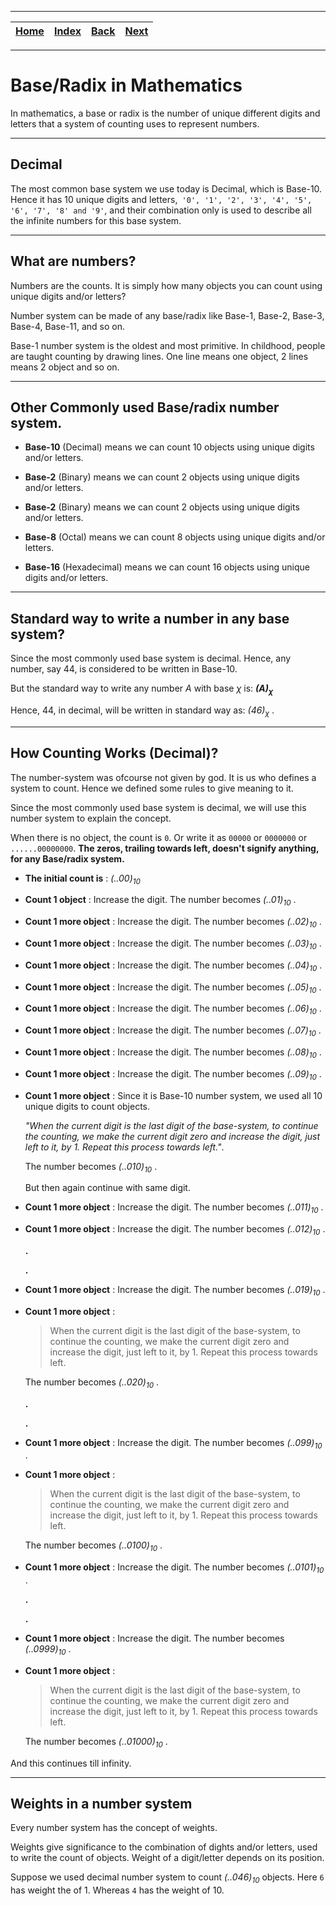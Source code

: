 
---

| [Home](/README.md) | [Index](./README.md) | [Back](./README.md) | [Next]() |
| :---: | :---: | :---: | :---: |

---

# Base/Radix in Mathematics 

In mathematics, a base or radix is the number of unique different digits and letters that a system of counting uses to represent numbers. 

---

## Decimal

The most common base system we use today is Decimal, which is Base-10. Hence it has 10 unique digits and letters,` '0', '1', '2', '3', '4', '5', '6', '7', '8' and '9'`, and their combination only is used to describe all the infinite numbers for this base system.

---

## What are numbers?

Numbers are the counts. It is simply how many objects you can count using unique digits and/or letters?

Number system can be made of any base/radix like Base-1, Base-2, Base-3, Base-4, Base-11, and so on.

Base-1 number system is the oldest and most primitive. In childhood, people are taught counting by drawing lines. One line means one object, 2 lines means 2 object and so on.

---

## Other Commonly used Base/radix number system.

* __Base-10__ (Decimal) means we can count 10 objects using unique digits and/or letters.

* __Base-2__ (Binary) means we can count 2 objects using unique digits and/or letters.

* __Base-2__ (Binary) means we can count 2 objects using unique digits and/or letters.

* __Base-8__ (Octal) means we can count 8 objects using unique digits and/or letters.

* __Base-16__ (Hexadecimal) means we can count 16 objects using unique digits and/or letters.

---

## Standard way to write a number in any base system?

Since the most commonly used base system is decimal. Hence, any number, say 44, is considered to be written in Base-10.

But the standard way to write any number _A_ with base _χ_ is: ___(A)<sub>χ</sub>___

Hence, 44, in decimal, will be written in standard way as: _(46)<sub>χ</sub>_ .

---

## How Counting Works (Decimal)?

The number-system was ofcourse not given by god. It is us who defines a system to count. Hence we defined some rules to give meaning to it.

Since the most commonly used base system is decimal, we will use this number system to explain the concept.

When there is no object, the count is `0`. Or write it as `00000` or `0000000` or `......00000000`. __The zeros, trailing towards left, doesn't signify anything, for any Base/radix system.__

* __The initial count is__ : _(..00)<sub>10</sub>_

* __Count 1 object__ : Increase the digit. The number becomes _(..01)<sub>10</sub>_ .

* __Count 1 more object__ : Increase the digit. The number becomes _(..02)<sub>10</sub>_ .
  
* __Count 1 more object__ : Increase the digit. The number becomes _(..03)<sub>10</sub>_ .
  
* __Count 1 more object__ : Increase the digit. The number becomes _(..04)<sub>10</sub>_ .

* __Count 1 more object__ : Increase the digit. The number becomes _(..05)<sub>10</sub>_ .

* __Count 1 more object__ : Increase the digit. The number becomes _(..06)<sub>10</sub>_ .

* __Count 1 more object__ : Increase the digit. The number becomes _(..07)<sub>10</sub>_ .

* __Count 1 more object__ : Increase the digit. The number becomes _(..08)<sub>10</sub>_ .

* __Count 1 more object__ : Increase the digit. The number becomes _(..09)<sub>10</sub>_ .

* __Count 1 more object__ : Since it is Base-10 number system, we used all 10 unique digits to count objects.
  
  _"When the current digit is the last digit of the base-system, to continue the counting, we make the current digit zero and increase the digit, just left to it, by 1. Repeat this process towards left."_.
  
  The number becomes _(..010)<sub>10</sub>_ .
  
  But then again continue with same digit.
  
* __Count 1 more object__ : Increase the digit. The number becomes _(..011)<sub>10</sub>_ .

* __Count 1 more object__ : Increase the digit. The number becomes _(..012)<sub>10</sub>_ .

  __.__

  __.__

* __Count 1 more object__ : Increase the digit. The number becomes _(..019)<sub>10</sub>_ .

* __Count 1 more object__ : 
  
  > When the current digit is the last digit of the base-system, to continue the counting, we make the current digit zero and increase the digit, just left to it, by 1. Repeat this process towards left.

  The number becomes _(..020)<sub>10</sub>_ .

  __.__

  __.__

* __Count 1 more object__ : Increase the digit. The number becomes _(..099)<sub>10</sub>_ .

* __Count 1 more object__ :

  > When the current digit is the last digit of the base-system, to continue the counting, we make the current digit zero and increase the digit, just left to it, by 1. Repeat this process towards left.

  The number becomes _(..0100)<sub>10</sub>_ .

* __Count 1 more object__ : Increase the digit. The number becomes _(..0101)<sub>10</sub>_ .

  __.__

  __.__

* __Count 1 more object__ : Increase the digit. The number becomes _(..0999)<sub>10</sub>_ .

* __Count 1 more object__ :

  > When the current digit is the last digit of the base-system, to continue the counting, we make the current digit zero and increase the digit, just left to it, by 1. Repeat this process towards left.

  The number becomes _(..01000)<sub>10</sub>_ .

And this continues till infinity.

---

## Weights in a number system

Every number system has the concept of weights.

Weights give significance to the combination of dights and/or letters, used to write the count of objects. Weight of a digit/letter depends on its position.

Suppose we used decimal number system to count _(..046)<sub>10</sub>_ objects. Here `6` has weight the of 1. Whereas `4` has the weight of 10.